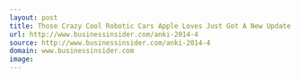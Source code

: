 ```yaml
---
layout: post
title: Those Crazy Cool Robotic Cars Apple Loves Just Got A New Update
url: http://www.businessinsider.com/anki-2014-4
source: http://www.businessinsider.com/anki-2014-4
domain: www.businessinsider.com
image: 
---
```


